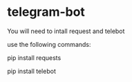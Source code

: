 # telegram-bot

You will need to intall request and telebot

use the following commands:

pip install requests

pip install telebot